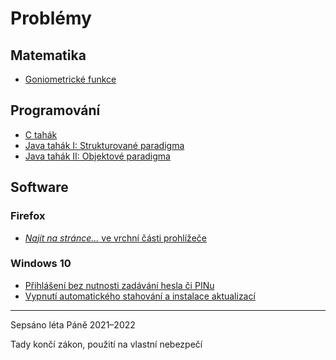 # Problémy

## Matematika

* [Goniometrické funkce](./dox/Goniometrické%20funkce.MD)

## Programování

* [C tahák](./dox/C%20tah%C3%A1k.MD)
* [Java tahák I: Strukturované paradigma](./dox/Java%208%20tahák.MD)
* [Java tahák II: Objektové paradigma](./dox/Java%2017%20tahák.MD)

## Software

### Firefox

* [_Najít na stránce..._ ve vrchní části prohlížeče](./dox/Firefox%20find%20bar%20on%20top.MD)

### Windows 10

* [Přihlášení bez nutnosti zadávání hesla či PINu](./dox/Windows%20auto%20login.MD)
* [Vypnutí automatického stahování a instalace aktualizací](./dox/Windows%20auto%20update%20off.MD)

---

Sepsáno léta Páně 2021–2022

Tady končí zákon, použití na vlastní nebezpečí
